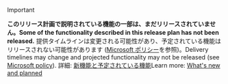 > [!Important]
> <span data-ttu-id="50130-101">**このリリース計画で説明されている機能の一部は、まだリリースされていません。**</span><span class="sxs-lookup"><span data-stu-id="50130-101">**Some of the functionality described in this release plan has not been released.**</span></span> <span data-ttu-id="50130-102">提供タイムラインは変更される可能性があり、予定されている機能はリリースされない可能性があります ([Microsoft ポリシー](https://go.microsoft.com/fwlink/p/?linkid=2007332)を参照)。</span><span class="sxs-lookup"><span data-stu-id="50130-102">Delivery timelines may change and projected functionality may not be released (see [Microsoft policy](https://go.microsoft.com/fwlink/p/?linkid=2007332)).</span></span> <span data-ttu-id="50130-103">詳細: [新機能と予定されている機能](/dynamics365-release-plan/2019wave2/mixed-reality/planned-features)</span><span class="sxs-lookup"><span data-stu-id="50130-103">Learn more: [What's new and planned](/dynamics365-release-plan/2019wave2/mixed-reality/planned-features)</span></span>
